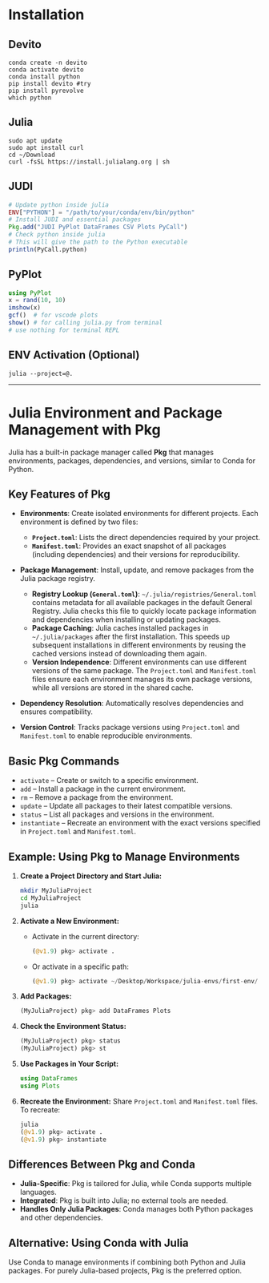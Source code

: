 # Installation
## Devito
```shell
conda create -n devito
conda activate devito
conda install python
pip install devito #try
pip install pyrevolve
which python
```
## Julia
```shell
sudo apt update
sudo apt install curl
cd ~/Download
curl -fsSL https://install.julialang.org | sh
```
## JUDI
```julia
# Update python inside julia
ENV["PYTHON"] = "/path/to/your/conda/env/bin/python"
# Install JUDI and essential packages
Pkg.add("JUDI PyPlot DataFrames CSV Plots PyCall")
# Check python inside julia
# This will give the path to the Python executable
println(PyCall.python)
```

## PyPlot
```julia
using PyPlot
x = rand(10, 10)
imshow(x)
gcf()  # for vscode plots
show() # for calling julia.py from terminal
# use nothing for terminal REPL
```

## ENV Activation (Optional)
```shell
julia --project=@.
```
---
# Julia Environment and Package Management with Pkg

Julia has a built-in package manager called **Pkg** that manages environments, packages, dependencies, and versions, similar to Conda for Python.

## Key Features of Pkg

- **Environments**: Create isolated environments for different projects. Each environment is defined by two files:
  - **`Project.toml`**: Lists the direct dependencies required by your project.
  - **`Manifest.toml`**: Provides an exact snapshot of all packages (including dependencies) and their versions for reproducibility.
- **Package Management**: Install, update, and remove packages from the Julia package registry.
  - **Registry Lookup (`General.toml`)**: `~/.julia/registries/General.toml` contains metadata for all available packages in the default General Registry. Julia checks this file to quickly locate package information and dependencies when installing or updating packages.
  - **Package Caching**: Julia caches installed packages in `~/.julia/packages` after the first installation. This speeds up subsequent installations in different environments by reusing the cached versions instead of downloading them again.
  - **Version Independence**: Different environments can use different versions of the same package. The `Project.toml` and `Manifest.toml` files ensure each environment manages its own package versions, while all versions are stored in the shared cache.

- **Dependency Resolution**: Automatically resolves dependencies and ensures compatibility.
- **Version Control**: Tracks package versions using `Project.toml` and `Manifest.toml` to enable reproducible environments.

## Basic Pkg Commands

- `activate` – Create or switch to a specific environment.
- `add` – Install a package in the current environment.
- `rm` – Remove a package from the environment.
- `update` – Update all packages to their latest compatible versions.
- `status` – List all packages and versions in the environment.
- `instantiate` – Recreate an environment with the exact versions specified in `Project.toml` and `Manifest.toml`.

## Example: Using Pkg to Manage Environments

1. **Create a Project Directory and Start Julia:**
    ```bash
    mkdir MyJuliaProject
    cd MyJuliaProject
    julia
    ```

2. **Activate a New Environment:**
    - Activate in the current directory:
      ```julia
      (@v1.9) pkg> activate .
      ```
    - Or activate in a specific path:
      ```julia
      (@v1.9) pkg> activate ~/Desktop/Workspace/julia-envs/first-env/
      ```

3. **Add Packages:**
    ```julia
    (MyJuliaProject) pkg> add DataFrames Plots
    ```

4. **Check the Environment Status:**
    ```julia
    (MyJuliaProject) pkg> status
    (MyJuliaProject) pkg> st
    ```

5. **Use Packages in Your Script:**
    ```julia
    using DataFrames
    using Plots
    ```

6. **Recreate the Environment:**
    Share `Project.toml` and `Manifest.toml` files. To recreate:
    ```julia
    julia
    (@v1.9) pkg> activate .
    (@v1.9) pkg> instantiate
    ```

## Differences Between Pkg and Conda

- **Julia-Specific**: Pkg is tailored for Julia, while Conda supports multiple languages.
- **Integrated**: Pkg is built into Julia; no external tools are needed.
- **Handles Only Julia Packages**: Conda manages both Python packages and other dependencies.

## Alternative: Using Conda with Julia

Use Conda to manage environments if combining both Python and Julia packages. For purely Julia-based projects, Pkg is the preferred option.

